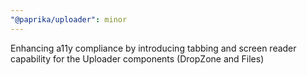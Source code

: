 ```yaml
---
"@paprika/uploader": minor
---
```


Enhancing a11y compliance by introducing tabbing and screen reader capability for the Uploader components (DropZone and Files)
